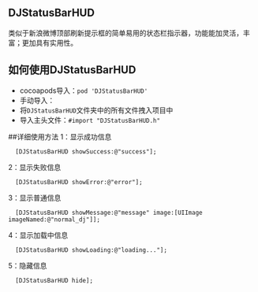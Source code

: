 ## DJStatusBarHUD
类似于新浪微博顶部刷新提示框的简单易用的状态栏指示器，功能能加灵活，丰富；更加具有实用性。

## <a id="如何使用DJStatusBarHUD"></a>如何使用DJStatusBarHUD
* cocoapods导入：`pod 'DJStatusBarHUD'`
* 手动导入：
* 将`DJStatusBarHUD`文件夹中的所有文件拽入项目中
* 导入主头文件：`#import "DJStatusBarHUD.h"`

##详细使用方法
1：显示成功信息
```objc
  [DJStatusBarHUD showSuccess:@"success"];
```
2：显示失败信息
```objc
  [DJStatusBarHUD showError:@"error"];
```
3：显示普通信息
```objc
  [DJStatusBarHUD showMessage:@"message" image:[UIImage imageNamed:@"normal_dj"]];
```
4：显示加载中信息
```objc
  [DJStatusBarHUD showLoading:@"loading..."];
```
5：隐藏信息
```objc
  [DJStatusBarHUD hide];
```
